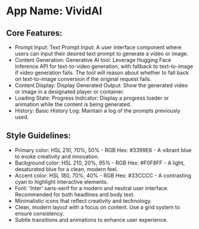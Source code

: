 # **App Name**: VividAI

## Core Features:

- Prompt Input: Text Prompt Input: A user interface component where users can input their desired text prompt to generate a video or image.
- Content Generation: Generative AI tool: Leverage Hugging Face Inference API for text-to-video generation, with fallback to text-to-image if video generation fails. The tool will reason about whether to fall back on text-to-image conversion if the original request fails.
- Content Display: Display Generated Output: Show the generated video or image in a designated player or container.
- Loading State: Progress Indicator: Display a progress loader or animation while the content is being generated.
- History: Basic History Log: Maintain a log of the prompts previously used.

## Style Guidelines:

- Primary color: HSL 210, 70%, 50% - RGB Hex: #3399E6 - A vibrant blue to evoke creativity and innovation.
- Background color: HSL 210, 20%, 95% - RGB Hex: #F0F8FF - A light, desaturated blue for a clean, modern feel.
- Accent color: HSL 180, 70%, 40% - RGB Hex: #33CCCC - A contrasting cyan to highlight interactive elements.
- Font: 'Inter' sans-serif for a modern and neutral user interface. Recommended for both headlines and body text.
- Minimalistic icons that reflect creativity and technology. 
- Clean, modern layout with a focus on content. Use a grid system to ensure consistency.
- Subtle transitions and animations to enhance user experience.